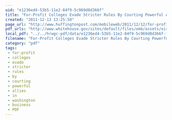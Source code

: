 ```yaml
---
uid: "e1236ed4-53b5-11e2-84f9-5c969d8d366f"
title: "For-Profit Colleges Evade Stricter Rules By Courting Powerful Allies In Washington - The Huffington Post"
created: "2011-12-13 13:25:50"
page_url: "http://www.huffingtonpost.com/mobileweb/2011/12/12/for-profit-college-regulations_n_1144792.html"
pdf_urls: "http://www.whitehouse.gov/sites/default/files/omb/assets/oira_1840/1840_05122011-1.pdf"
local_pdf: "../../hrwgc-pdf/data/e1236ed4-53b5-11e2-84f9-5c969d8d366f-for-profit-colleges-evade-stricter-rules-by-courting-powerful-allies-in-washington-the-huffington-post.pdf"
filename: "For-Profit Colleges Evade Stricter Rules By Courting Powerful Allies In Washington - The Huffington Post.html"
category: "pdf"
tags: 
 - for-profit
 - colleges
 - evade
 - stricter
 - rules
 - by
 - courting
 - powerful
 - allies
 - in
 - washington
 - business
 - PDF
---
```

